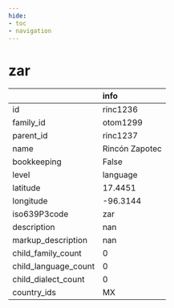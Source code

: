```yaml
---
hide:
- toc
- navigation
---
```

# zar
|                      | info           |
|:---------------------|:---------------|
| id                   | rinc1236       |
| family_id            | otom1299       |
| parent_id            | rinc1237       |
| name                 | Rincón Zapotec |
| bookkeeping          | False          |
| level                | language       |
| latitude             | 17.4451        |
| longitude            | -96.3144       |
| iso639P3code         | zar            |
| description          | nan            |
| markup_description   | nan            |
| child_family_count   | 0              |
| child_language_count | 0              |
| child_dialect_count  | 0              |
| country_ids          | MX             |